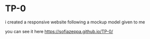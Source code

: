 # TP-0
i created a responsive website following a mockup model given to me

you can see it here https://sofiazeppa.github.io/TP-0/
